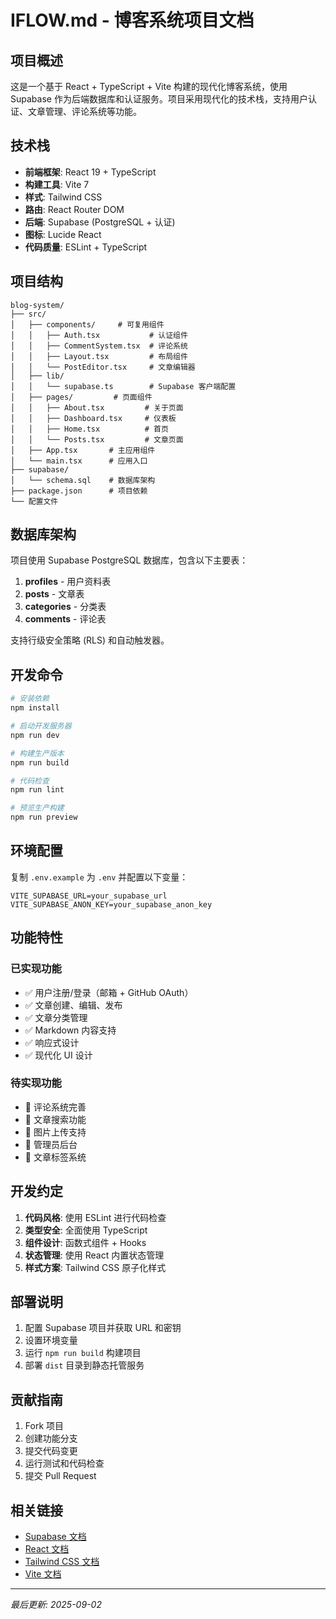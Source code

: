 # IFLOW.md - 博客系统项目文档

## 项目概述

这是一个基于 React + TypeScript + Vite 构建的现代化博客系统，使用 Supabase 作为后端数据库和认证服务。项目采用现代化的技术栈，支持用户认证、文章管理、评论系统等功能。

## 技术栈

- **前端框架**: React 19 + TypeScript
- **构建工具**: Vite 7
- **样式**: Tailwind CSS
- **路由**: React Router DOM
- **后端**: Supabase (PostgreSQL + 认证)
- **图标**: Lucide React
- **代码质量**: ESLint + TypeScript

## 项目结构

```
blog-system/
├── src/
│   ├── components/     # 可复用组件
│   │   ├── Auth.tsx           # 认证组件
│   │   ├── CommentSystem.tsx  # 评论系统
│   │   ├── Layout.tsx         # 布局组件
│   │   └── PostEditor.tsx     # 文章编辑器
│   ├── lib/
│   │   └── supabase.ts        # Supabase 客户端配置
│   ├── pages/         # 页面组件
│   │   ├── About.tsx         # 关于页面
│   │   ├── Dashboard.tsx     # 仪表板
│   │   ├── Home.tsx          # 首页
│   │   └── Posts.tsx         # 文章页面
│   ├── App.tsx       # 主应用组件
│   └── main.tsx      # 应用入口
├── supabase/
│   └── schema.sql    # 数据库架构
├── package.json      # 项目依赖
└── 配置文件
```

## 数据库架构

项目使用 Supabase PostgreSQL 数据库，包含以下主要表：

1. **profiles** - 用户资料表
2. **posts** - 文章表
3. **categories** - 分类表
4. **comments** - 评论表

支持行级安全策略 (RLS) 和自动触发器。

## 开发命令

```bash
# 安装依赖
npm install

# 启动开发服务器
npm run dev

# 构建生产版本
npm run build

# 代码检查
npm run lint

# 预览生产构建
npm run preview
```

## 环境配置

复制 `.env.example` 为 `.env` 并配置以下变量：

```env
VITE_SUPABASE_URL=your_supabase_url
VITE_SUPABASE_ANON_KEY=your_supabase_anon_key
```

## 功能特性

### 已实现功能
- ✅ 用户注册/登录（邮箱 + GitHub OAuth）
- ✅ 文章创建、编辑、发布
- ✅ 文章分类管理
- ✅ Markdown 内容支持
- ✅ 响应式设计
- ✅ 现代化 UI 设计

### 待实现功能
- 🔄 评论系统完善
- 🔄 文章搜索功能
- 🔄 图片上传支持
- 🔄 管理员后台
- 🔄 文章标签系统

## 开发约定

1. **代码风格**: 使用 ESLint 进行代码检查
2. **类型安全**: 全面使用 TypeScript
3. **组件设计**: 函数式组件 + Hooks
4. **状态管理**: 使用 React 内置状态管理
5. **样式方案**: Tailwind CSS 原子化样式

## 部署说明

1. 配置 Supabase 项目并获取 URL 和密钥
2. 设置环境变量
3. 运行 `npm run build` 构建项目
4. 部署 `dist` 目录到静态托管服务

## 贡献指南

1. Fork 项目
2. 创建功能分支
3. 提交代码变更
4. 运行测试和代码检查
5. 提交 Pull Request

## 相关链接

- [Supabase 文档](https://supabase.com/docs)
- [React 文档](https://react.dev)
- [Tailwind CSS 文档](https://tailwindcss.com)
- [Vite 文档](https://vite.dev)

---

*最后更新: 2025-09-02*